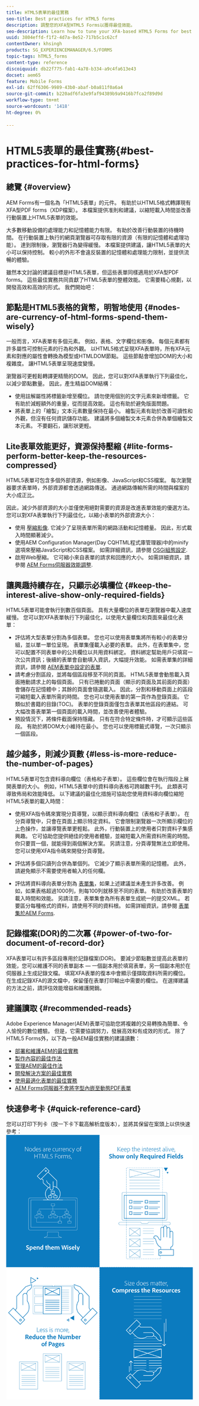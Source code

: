 ```yaml
---
title: HTML5表單的最佳實務
seo-title: Best practices for HTML5 forms
description: 調整您的XFA型HTML5 Forms以獲得最佳效能。
seo-description: Learn how to tune your XFA-based HTML5 Forms for best performance.
uuid: 3804effd-f1f2-4d7a-8e52-717b5c1c62cf
contentOwner: khsingh
products: SG_EXPERIENCEMANAGER/6.5/FORMS
topic-tags: hTML5_forms
content-type: reference
discoiquuid: db22f775-fab1-4a78-b334-a9c4fa613e43
docset: aem65
feature: Mobile Forms
exl-id: 62ff6306-9989-43b0-abaf-b0a811f0a6a4
source-git-commit: b220adf6fa3e9faf94389b9a9416b7fca2f89d9d
workflow-type: tm+mt
source-wordcount: '1418'
ht-degree: 0%

---
```


# HTML5表單的最佳實務{#best-practices-for-html-forms}

## 總覽 {#overview}

AEM Forms有一個名為「HTML5表單」的元件。 有助於以HTML5格式轉譯現有XFA型PDF forms（XDP檔案）。 本檔案提供准則和建議，以縮短載入時間並改善行動裝置上HTML5表單的效能。

大多數移動設備的處理能力和記憶體能力有限。 有助於改善行動裝置的待機時間。 在行動裝置上執行的網頁瀏覽器可存取有限的資源（有限的記憶體和處理功能）。 達到限制後，瀏覽器行為變得緩慢。 本檔案提供建議，讓HTML5表單的大小可以保持控制。 較小的外形不會違反裝置的記憶體和處理能力限制，並提供流暢的體驗。

雖然本文討論的建議目標是HTML5表單，但這些表單同樣適用於XFA型PDF forms。 這些最佳實務共同貢獻了HTML5表單的整體效能。 它需要精心規劃，以開發高效和高效的形式。 我們開始吧：

## 節點是HTML5表格的貨幣，明智地使用 {#nodes-are-currency-of-html-forms-spend-them-wisely}

一般而言，XFA表單有多個元素。 例如，表格、文字欄位和影像。 每個元素都有許多屬性可控制元素的行為和外觀。 以HTML5格式呈現XFA表單時，所有XFA元素和對應的屬性會轉換為模型或HTMLDOM節點。 這些節點會增加DOM的大小和複雜度。 讓HTML5表單呈現速度變慢。

瀏覽器可更輕鬆轉譯更精簡的DOM。 因此，您可以對XFA表單執行下列最佳化，以減少節點數量。 因此，產生精益DOM結構：

* 使用註解屬性將標籤新增至欄位。 請勿使用個別的文字元素來新增標籤。 它有助於減輕額外的重量，從而提高效能。 這也有助於避免版面問題。
* 將表單上的「繪製」文本元素數量保持在最小。 繪製元素有助於改善可讀性和外觀，但沒有任何資訊儲存功能。 建議將多個繪製文本元素合併為單個繪製文本元素。 不要翻石，讓形狀更輕。

## Lite表單效能更好，資源保持壓縮 {#lite-forms-perform-better-keep-the-resources-compressed}

HTML5表單可包含多個外部資源，例如影像、JavaScript和CSS檔案。 每次瀏覽器要求表單時，外部資源都會透過網路傳送。 通過網路傳輸所需的時間與檔案的大小成正比。

因此，減少外部資源的大小並僅使用絕對需要的資源是改進表單效能的優選方法。 您可以對XFA表單執行下列最佳化，以縮小表單的外部資源大小：

* 使用 [壓縮影像](/help/assets/best-practices-for-optimizing-the-quality-of-your-images.md). 它減少了呈現表單所需的網路活動和記憶體量。 因此，形式載入時間顯著減少。
* 使用AEM Configuration Manager(Day CQHTML程式庫管理器)中的minify選項來壓縮JavaScript和CSS檔案。 如需詳細資訊，請參閱 [OSGi組態設定](/help/sites-deploying/osgi-configuration-settings.md).
* 啟用Web壓縮。 它可縮小來自表單的請求和回應的大小。 如需詳細資訊，請參閱 [AEM Forms伺服器效能調整](https://helpx.adobe.com/aem-forms/6-3/performance-tuning-aem-forms.html).

## 讓興趣持續存在，只顯示必填欄位  {#keep-the-interest-alive-show-only-required-fields}

HTML5表單可能會執行到數百個頁面。 具有大量欄位的表單在瀏覽器中載入速度緩慢。 您可以對XFA表單執行下列最佳化，以使用大量欄位和頁面來最佳化表單：

* 評估將大型表單分割為多個表單。 您也可以使用表單集將所有較小的表單分組，並以單一單位呈現。 表單集僅載入必要的表單。 此外，在表單集中，您可以配置不同表單中的公共欄位以共用資料綁定。 資料綁定幫助用戶只填寫一次公共資訊；後續的表單會自動填入資訊，大幅提升效能。 如需表單集的詳細資訊，請參閱 [AEM表單中設定的表單](https://helpx.adobe.com/aem-forms/6-3/formset-in-aem-forms.html).
* 請考慮分割區段，並將每個區段移至不同的頁面。 HTML5表單會動態載入頁面捲動請求上的每個頁面。 只有已捲動的頁面（顯示的頁面及其前面的頁面）會儲存在記憶體中；其餘的頁面會隨選載入。 因此，分割和移動頁面上的區段可縮短載入表單所需的時間。 您也可以使用表單的第一頁作為登錄頁面。 它類似於書籍的目錄(TOC)。 表單的登錄頁面僅包含表單其他區段的連結。 可大幅改善表單第一個頁面的載入時間，並改善使用者體驗。
* 預設情況下，將條件截面保持隱藏。 只有在符合特定條件時，才可顯示這些區段。 有助於將DOM大小維持在最小。 您也可以使用標籤式導覽，一次只顯示一個區段。

## 越少越多，則減少頁數 {#less-is-more-reduce-the-number-of-pages}

HTML5表單可包含資料導向欄位（表格和子表單）。 這些欄位會在執行階段上展開表單的大小。 例如，HTML5表單中的資料導向表格可跨越數千列。 此類表可導致佈局和效能降低。 以下建議的最佳化措施可協助您使用資料導向欄位縮短HTML5表單的載入時間：

* 使用XFA指令碼來實現分頁導覽，以顯示資料導向欄位（表格和子表單）。 在分頁導覽中，只會在頁面上顯示特定資料。 它會限制瀏覽器一次所顯示欄位的上色操作，並讓導覽表單更輕鬆。 此外，行動裝置上的使用者只對資料子集感興趣。 它可協助您提供絕佳的使用者體驗，並縮短載入所需資料所需的時間。 你只要買一個，就能得到兩個解決方案。  另請注意，分頁導覽無法立即使用。 您可以使用XFA指令碼來開發分頁導覽。

* 評估將多個只讀列合併為單個列。 它減少了顯示表單所需的記憶體。 此外，請避免顯示不需要使用者輸入的任何欄。
* 評估將資料導向表單分割為 [表單集](https://helpx.adobe.com/aem-forms/6-3/formset-in-aem-forms.html)，如果上述建議並未產生許多改善。 例如，如果表格超過1000列，則每100列就移至不同的表單。 有助於改善表單的載入時間和效能。  另請注意，表單集會為所有表單生成統一的提交XML。 若要區分每種格式的資料，請使用不同的資料根。 如需詳細資訊，請參閱 [表單集於AEM Forms](https://helpx.adobe.com/aem-forms/6-3/formset-in-aem-forms.html).

## 記錄檔案(DOR)的二次冪 {#power-of-two-for-document-of-record-dor}

XFA表單可以有許多區段專用於記錄檔案(DOR)。 要減少節點數並提高此表單的效能，您可以維護不同的表單副本 — 一個副本用於填寫表單，另一個副本用於在伺服器上生成記錄文檔。 填寫XFA表單的復本中會顯示僅擷取資料所需的欄位。 在生成記錄XFA的源文檔中，保留僅在表單打印輸出中需要的欄位。 在選擇建議的方法之前，請評估效能增益和維護開銷。

## 建議讀取  {#recommended-reads}

Adobe Experience Manager(AEM)表單可協助您將複雜的交易轉換為簡單、令人愉悅的數位體驗。 但是，它需要協調努力，發展高效和有成效的形式。 除了HTML5 Forms外，以下為一般AEM最佳實務的建議讀數：

* [部署和維護AEM的最佳實務](/help/sites-deploying/best-practices.md)
* [製作內容的最佳作法](/help/sites-authoring/best-practices.md)
* [管理AEM的最佳作法](/help/sites-administering/administer-best-practices.md)
* [開發解決方案的最佳實務](/help/sites-developing/best-practices.md)
* [使用最適化表單的最佳實務](/help/forms/using/adaptive-forms-best-practices.md)
* [AEM Forms伺服器不會將字型內嵌至動態PDF表單](https://helpx.adobe.com/aem-forms/kb/aem-forms-server-does-not-embed-fonts-to-dynamic-pdf-form.html)

## 快速參考卡 {#quick-reference-card}

您可以打印下列卡（按一下卡下載高解析度版本），並將其保留在案頭上以供快速參考：
[ ![HTML5 Forms最佳實務快速參考卡](do-not-localize/best-practices_reference_card.png)](assets/html5_forms_best_practices_reference_card.pdf)
